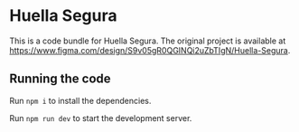 
  # Huella Segura

  This is a code bundle for Huella Segura. The original project is available at https://www.figma.com/design/S9v05gR0QGINQi2uZbTIgN/Huella-Segura.

  ## Running the code

  Run `npm i` to install the dependencies.

  Run `npm run dev` to start the development server.
  